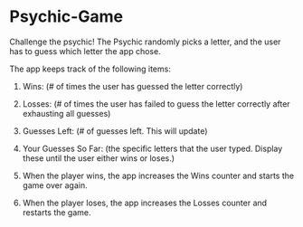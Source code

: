 # Psychic-Game

Challenge the psychic! The Psychic randomly picks a letter, and the user has to guess which letter the app chose. 

The app keeps track of the following items:

1. Wins: (# of times the user has guessed the letter correctly)

2. Losses: (# of times the user has failed to guess the letter correctly after exhausting all guesses)

3. Guesses Left: (# of guesses left. This will update)

4. Your Guesses So Far: (the specific letters that the user typed. Display these until the user either wins or loses.)

5. When the player wins, the app increases the Wins counter and starts the game over again.

6. When the player loses, the app increases the Losses counter and restarts the game.
